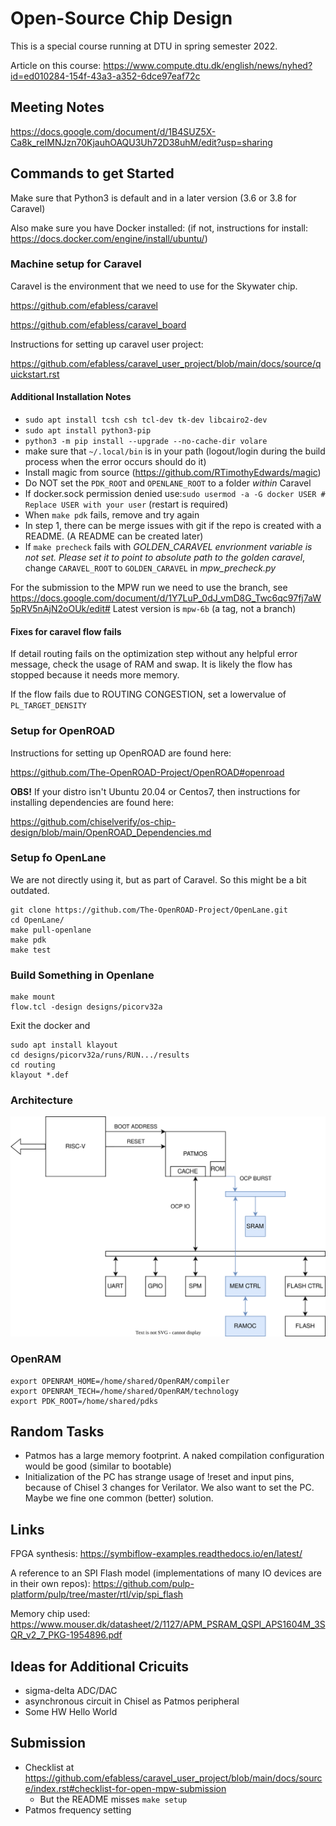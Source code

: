 # Open-Source Chip Design

This is a special course running at DTU in spring semester 2022.

Article on this course: https://www.compute.dtu.dk/english/news/nyhed?id=ed010284-154f-43a3-a352-6dce97eaf72c

## Meeting Notes

https://docs.google.com/document/d/1B4SUZ5X-Ca8k_reIMNJzn70KjauhOAQU3Uh72D38uhM/edit?usp=sharing

## Commands to get Started

Make sure that Python3 is default and in a later version (3.6 or 3.8 for Caravel)

Also make sure you have Docker installed: (if not, instructions for install: https://docs.docker.com/engine/install/ubuntu/)

### Machine setup for Caravel

Caravel is the environment that we need to use for the Skywater chip.

https://github.com/efabless/caravel

https://github.com/efabless/caravel_board

Instructions for setting up caravel user project:

https://github.com/efabless/caravel_user_project/blob/main/docs/source/quickstart.rst

#### Additional Installation Notes

 * ```sudo apt install tcsh csh tcl-dev tk-dev libcairo2-dev```
 * ```sudo apt install python3-pip```
 * ```python3 -m pip install --upgrade --no-cache-dir volare```
 * make sure that ```~/.local/bin``` is in your path (logout/login during the build process when the error occurs should do it)
 * Install magic from source (https://github.com/RTimothyEdwards/magic)
 * Do NOT set the ```PDK_ROOT``` and ```OPENLANE_ROOT``` to a folder *within* Caravel
 * If docker.sock permission denied use:```sudo usermod -a -G docker USER # Replace USER with your user``` (restart is required) 
 * When ```make pdk``` fails, remove and try again
 * In step 1, there can be merge issues with git if the repo is created with a README. (A README can be created later)
 * If ```make precheck``` fails with *GOLDEN_CARAVEL envrionment variable is not set. Please set it to point to absolute path to the golden caravel*, change ```CARAVEL_ROOT``` to ```GOLDEN_CARAVEL``` in *mpw_precheck.py*

For the submission to the MPW run we need to use the branch, see https://docs.google.com/document/d/1Y7LuP_0dJ_vmD8G_Twc6qc97fj7aW5pRV5nAjN2oOUk/edit#
Latest version is ```mpw-6b``` (a tag, not a branch)

#### Fixes for caravel flow fails

If detail routing fails on the optimization step without any helpful error message, check the usage of RAM and swap. It is likely the flow has stopped because it needs more memory. 

If the flow fails due to ROUTING CONGESTION, set a lowervalue of ```PL_TARGET_DENSITY```

### Setup for OpenROAD

Instructions for setting up OpenROAD are found here:

https://github.com/The-OpenROAD-Project/OpenROAD#openroad

**OBS!** If your distro isn't Ubuntu 20.04 or Centos7, then instructions for installing dependencies are found here:

https://github.com/chiselverify/os-chip-design/blob/main/OpenROAD_Dependencies.md

### Setup fo OpenLane

We are not directly using it, but as part of Caravel. So this might be a bit outdated.

```
git clone https://github.com/The-OpenROAD-Project/OpenLane.git
cd OpenLane/
make pull-openlane
make pdk
make test
```

### Build Something in Openlane

```
make mount
flow.tcl -design designs/picorv32a
```

Exit the docker and

```
sudo apt install klayout
cd designs/picorv32a/runs/RUN.../results
cd routing
klayout *.def
```

### Architecture

![Alt text](patmos.drawio.svg?raw=true)

### OpenRAM
```
export OPENRAM_HOME=/home/shared/OpenRAM/compiler
export OPENRAM_TECH=/home/shared/OpenRAM/technology
export PDK_ROOT=/home/shared/pdks
```

## Random Tasks

 * Patmos has a large memory footprint. A naked compilation configuration would be good (similar to bootable)
 * Initialization of the PC has strange usage of !reset and input pins, because of Chisel 3 changes for Verilator. We also want to set the PC. Maybe we fine one common (better) solution.

## Links

FPGA synthesis: https://symbiflow-examples.readthedocs.io/en/latest/

A reference to an SPI Flash model (implementations of many IO devices are in their own repos): https://github.com/pulp-platform/pulp/tree/master/rtl/vip/spi_flash

Memory chip used: https://www.mouser.dk/datasheet/2/1127/APM_PSRAM_QSPI_APS1604M_3SQR_v2_7_PKG-1954896.pdf


## Ideas for Additional Cricuits

 * sigma-delta ADC/DAC
 * asynchronous circuit in Chisel as Patmos peripheral
 * Some HW Hello World

## Submission

 * Checklist at https://github.com/efabless/caravel_user_project/blob/main/docs/source/index.rst#checklist-for-open-mpw-submission
   * But the README misses ```make setup```
 * Patmos frequency setting
